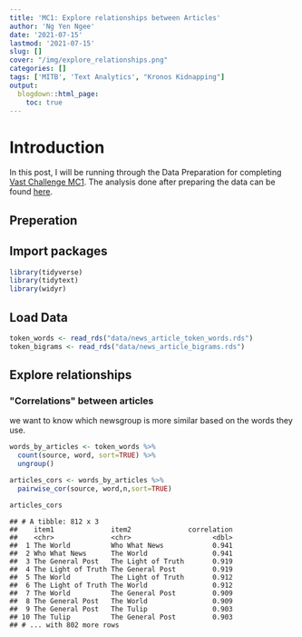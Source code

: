 ```yaml
---
title: 'MC1: Explore relationships between Articles'
author: 'Ng Yen Ngee'
date: '2021-07-15'
lastmod: '2021-07-15'
slug: []
cover: "/img/explore_relationships.png"
categories: []
tags: ['MITB', 'Text Analytics', "Kronos Kidnapping"]
output:
  blogdown::html_page: 
    toc: true
---
```




# Introduction 
In this post, I will be running through the Data Preparation for completing [Vast Challenge MC1](https://vast-challenge.github.io/2021/MC1.html). The analysis done after preparing the data can be found [here](). 

## Preperation 
## Import packages 


```r
library(tidyverse)
library(tidytext)
library(widyr)
```

## Load Data 

```r
token_words <- read_rds("data/news_article_token_words.rds")
token_bigrams <- read_rds("data/news_article_bigrams.rds")
```

## Explore relationships 

### "Correlations" between articles
we want to know which newsgroup is more similar based on the words they use. 


```r
words_by_articles <- token_words %>% 
  count(source, word, sort=TRUE) %>% 
  ungroup()

articles_cors <- words_by_articles %>%
  pairwise_cor(source, word,n,sort=TRUE)

articles_cors
```

```
## # A tibble: 812 x 3
##    item1              item2              correlation
##    <chr>              <chr>                    <dbl>
##  1 The World          Who What News            0.941
##  2 Who What News      The World                0.941
##  3 The General Post   The Light of Truth       0.919
##  4 The Light of Truth The General Post         0.919
##  5 The World          The Light of Truth       0.912
##  6 The Light of Truth The World                0.912
##  7 The World          The General Post         0.909
##  8 The General Post   The World                0.909
##  9 The General Post   The Tulip                0.903
## 10 The Tulip          The General Post         0.903
## # ... with 802 more rows
```




